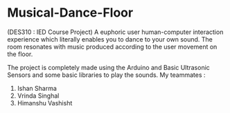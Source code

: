 # Musical-Dance-Floor
(DES310 : IED Course Project)
A euphoric user human-computer interaction experience which literally enables you to dance to your own sound. The room resonates with music produced according to the user movement on the floor.

The project is completely made using the Arduino and Basic Ultrasonic Sensors and some basic libraries to play the sounds.
My teammates :
1) Ishan Sharma 
2) Vrinda Singhal
3) Himanshu Vashisht

